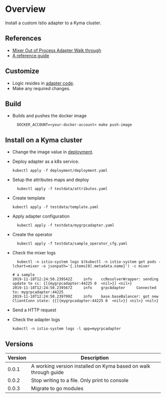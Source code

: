 # Overview

Install a custom Istio adapter to a Kyma cluster.

## References

* [Mixer Out of Process Adapter Walk through](https://github.com/istio/istio/wiki/Mixer-Out-Of-Process-Adapter-Walkthrough)
* [A reference guide](https://medium.com/google-cloud/simple-istio-mixer-out-of-process-authorization-adapter-5f9363cd9bbc)

## Customize

* Logic resides in [adapter code](./mygrpcadapter.go).
* Make any required changes.

## Build

* Builds and pushes the docker image

  ```shell script
    DOCKER_ACCOUNT=<your-docker-account> make push-image
    ```

## Install on a Kyma cluster
* Change the image value in [deployment](./deployment/deployment.yaml).

* Deploy adapter as a k8s service.

    ```shell script
    kubectl apply -f deployment/deployment.yaml
    ```

* Setup the attributes maps and deploy

  ```shell script
    kubectl apply -f testdata/attributes.yaml
    ```

* Create template

    ```shell script
    kubectl apply -f testdata/template.yaml
    ```

* Apply adapter configuration

  ```shell script
    kubectl apply -f testdata/mygrpcadapter.yaml
    ``` 

* Create the operator

  ```shell script
    kubectl apply -f testdata/sample_operator_cfg.yaml
    ```

* Check the mixer logs

  ```shell script
    kubectl -n istio-system logs $(kubectl -n istio-system get pods -lchart=mixer -o jsonpath='{.items[0].metadata.name}') -c mixer
    ``` 

    ```shell script
    # a sample
    2019-11-18T12:24:50.239542Z     info    ccResolverWrapper: sending update to cc: {[{mygrpcadapter:44225 0  <nil>}] <nil>}
    2019-11-18T12:24:50.239567Z     info    grpcAdapter     Connected to: mygrpcadapter:44225
    2019-11-18T12:24:50.239799Z     info    base.baseBalancer: got new ClientConn state: {{[{mygrpcadapter:44225 0  <nil>}] <nil>} <nil>}
    ```

* Send a HTTP request

* Check the adapter logs

    ```shell script
    kubectl -n istio-system logs -l app=mygrpcadapter
    ```

## Versions

| Version | Description                                                     |
|---------|-----------------------------------------------------------------|
| 0.0.1   | A working version installed on Kyma based on walk through guide |
| 0.0.2   | Stop writing to a file. Only print to console                   |
| 0.0.3   | Migrate to go modules                                           |

